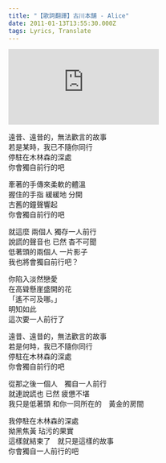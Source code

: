 ```yaml
---
title: "【歌詞翻譯】古川本舗 - Alice"
date: 2011-01-13T13:55:30.000Z
tags: Lyrics, Translate
---
```


<iframe src="https://www.youtube.com/embed/MwouxFPLxBk" frameborder="0" allow="accelerometer; autoplay; clipboard-write; encrypted-media; gyroscope; picture-in-picture" allowfullscreen></iframe>

遠昔、遠昔的，無法歡言的故事
<br>若是某時，我已不隨你同行
<br>停駐在木林森的深處
<br>你會獨自前行的吧

牽著的手傳來柔軟的體溫
<br>握住的手指 緩緩地 分開
<br>古舊的鐘聲響起
<br>你會獨自前行的吧

就這麼 兩個人 獨存一人前行
<br>說謊的聲音也 已然 杳不可聞
<br>低著頭的兩個人 一片影子
<br>我也將會獨自前行吧？

你陷入淡然戀愛
<br>在高聳懸崖盛開的花
<br>「遙不可及哪。」
<br>明知如此
<br>這次要一人前行了

遠昔、遠昔的，無法歡言的故事
<br>若是何時，我已不隨你同行
<br>停駐在木林森的深處
<br>你會獨自前行的吧

從那之後一個人　獨自一人前行
<br>就連說謊也 已然 疲憊不堪
<br>我只是低著頭 和你一同所在的　黃金的房間

我停駐在木林森的深處
<br>拗黑焦黃 玷污的果實
<br>這樣就結束了　就只是這樣的故事
<br>你會獨自一人前行的吧

